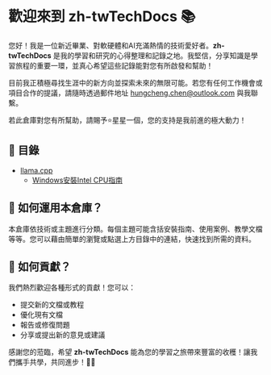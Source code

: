 # 歡迎來到 zh-twTechDocs 📚

您好！我是一位新近畢業、對軟硬體和AI充滿熱情的技術愛好者。**zh-twTechDocs** 是我的學習和研究的心得整理和記錄之地。我堅信，分享知識是學習旅程的重要一環，並真心希望這些記錄能對您有所啟發和幫助！

目前我正積極尋找生涯中的新方向並探索未來的無限可能。若您有任何工作機會或項目合作的提議，請隨時透過郵件地址 [hungcheng.chen@outlook.com](mailto:hungcheng.chen@outlook.com) 與我聯繫。

若此倉庫對您有所幫助，請賜予⭐️星星一個，您的支持是我前進的極大動力！

## 🚩 目錄
- [llama.cpp](./llama-cpp/README.md)
  - [Windows安裝Intel CPU指南](./llama-cpp/Windows-Installation/Guide.md)

## 🎉 如何運用本倉庫？

本倉庫依技術或主題進行分類。每個主題可能含括安裝指南、使用案例、教學文檔等等。您可以藉由簡單的瀏覽或點選上方目錄中的連結，快速找到所需的資料。

## 🌱 如何貢獻？

我們熱烈歡迎各種形式的貢獻！您可以：

- 提交新的文檔或教程
- 優化現有文檔
- 報告或修復問題
- 分享或提出新的意見或建議

感謝您的蒞臨，希望 **zh-twTechDocs** 能為您的學習之旅帶來豐富的收穫！讓我們攜手共學，共同進步！🎉🙌
